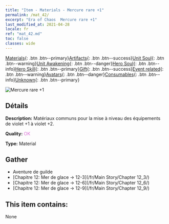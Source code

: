 ```yaml
---
title: "Item - Materials - Mercure rare +1"
permalink: /mat_42/
excerpt: "Era of Chaos  Mercure rare +1"
last_modified_at: 2021-04-28
locale: fr
ref: "mat_42.md"
toc: false
classes: wide
---
```

 [Materials](/ItemsFR/){: .btn .btn--primary}[Artifacts](/ItemsFR/Artifacts/){: .btn .btn--success}[Unit Soul](/ItemsFR/UnitSoul/){: .btn .btn--warning}[Unit Awakening](/ItemsFR/UnitAwakening/){: .btn .btn--danger}[Hero Soul](/ItemsFR/HeroSoul/){: .btn .btn--info}[Hero Skill](/ItemsFR/HeroSkill/){: .btn .btn--primary}[Gift](/ItemsFR/Gift/){: .btn .btn--success}[Event related](/ItemsFR/Events/){: .btn .btn--warning}[Avatars](/ItemsFR/Avatars/){: .btn .btn--danger}[Consumables](/ItemsFR/Consumables/){: .btn .btn--info}[Unknown](/ItemsFR/Unknown/){: .btn .btn--primary}

 ![Mercure rare +1](/images/t/i_cailiao_shuiyin2.png)

## Détails
 **Description:** Matériaux communs pour la mise à niveau des équipements de violet +1 à violet +2.

 **Quality:** <span style="color: #DA70D6">OK</span>

 **Type:** Material

## Gather

*    Aventure de guilde 
*    [Chapitre 12: Mer de glace -> 12-3](/fr/Main Story/Chapter 12_3/) 
*    [Chapitre 12: Mer de glace -> 12-6](/fr/Main Story/Chapter 12_6/) 
*    [Chapitre 12: Mer de glace -> 12-9](/fr/Main Story/Chapter 12_9/) 

## This item contains:

  None

